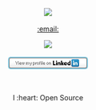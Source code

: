 <p align="center">
  <a href="https://github.com/anuraghazra/github-readme-stats"><img src="https://github-readme-stats.vercel.app/api?username=CasperGN&count_private=true&theme=dark&include_all_commits=true&show_icons=true"></a>
</p>
<p align="center">
  <a href="mailto:whopsec@protonmail.com">:email:</a>
</p>
<p align="center">
  <a href="https://twitter.com/CasperGN"><img src="https://img.shields.io/twitter/follow/CasperGN"></a>
</p>
<p align="center">
  <a href="https://www.linkedin.com/in/casper-guldbech-nielsen-a03168100/"><img src="https://github.com/CasperGN/CasperGN/blob/master/linkedin.jpg"></a>
</p>
<p></br></p>
<p align="center">
  I :heart: Open Source
</p>
